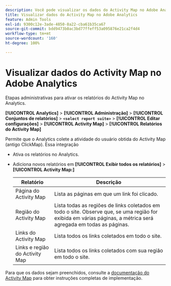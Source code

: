 ```yaml
---
description: Você pode visualizar os dados do Activity Map no Adobe Analytics
title: Visualizar dados do Activity Map no Adobe Analytics
feature: Admin Tools
exl-id: 9300c12e-3ade-4850-8a22-cba61b35ca67
source-git-commit: bdd9473b0ac3bd77ffeff53a095876e21ca2f4d4
workflow-type: tm+mt
source-wordcount: '160'
ht-degree: 100%

---
```


# Visualizar dados do Activity Map no Adobe Analytics

Etapas administrativas para ativar os relatórios do Activity Map no Analytics.

**[!UICONTROL Analytics]** > **[!UICONTROL Administração]** > **[!UICONTROL Conjuntos de relatórios]** > **`<select report suite>`** > **[!UICONTROL Editar configurações]** > **[!UICONTROL Activity Map]** > **[!UICONTROL Relatórios do Activity Map]**

Permite que o Analytics colete a atividade do usuário obtida do Activity Map (antigo ClickMap). Essa integração

* Ativa os relatórios no Analytics.
* Adiciona novos relatórios em **[!UICONTROL Exibir todos os relatórios]** > **[!UICONTROL Activity Map:]**

  | Relatório | Descrição |
  |---|---|
  | Página do Activity Map | Lista as páginas em que um link foi clicado. |
  | Região do Activity Map | Lista todas as regiões de links coletados em todo o site. Observe que, se uma região for exibida em várias páginas, a métrica será agregada em todas as páginas. |
  | Links do Activity Map | Lista todos os links coletados em todo o site. |
  | Links e região do Activity Map | Lista todos os links coletados com sua região em todo o site. |

Para que os dados sejam preenchidos, consulte a [documentação do Activity Map](https://experienceleague.adobe.com/docs/analytics/analyze/activity-map/activity-map.html?lang=pt-BR) para obter instruções completas de implementação.

<!--The content in this article is duplicated with the content in the Integration guide (activitmap-reporting.md)-->
